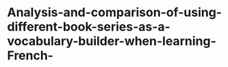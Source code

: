 # Analysis-and-comparison-of-using-different-book-series-as-a-vocabulary-builder-when-learning-French-